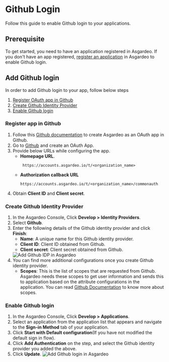 # Github Login

Follow this guide to enable Github login to your applications.

## Prerequisite
To get started, you need to have an application registered in Asgardeo. If you don't have an app registered, [register an application](../../applications/) in Asgardeo to enable Github login.

## Add Github login
In order to add Github login to your app, follow below steps
 1. [Register OAuth app in Github](#register-app-in-github)
 2. [Create Github Identity Provider](#create-github-identity-provider)
 3. [Enable Github login](#enable-github-login)

### Register app in Github
1. Follow this [Github documentation](https://docs.github.com/en/developers/apps/building-oauth-apps/creating-an-oauth-app) to create Asgardeo as an OAuth app in Github.
2. Go to [Github](https://github.com/) and create an OAuth App.
3. Provide below URLs while configuring the app. 
    - **Homepage URL**.
      ```
       https://accounts.asgardeo.io/t/<organization_name>
      ```
   - **Authorization callback URL**
      ```
      https://accounts.asgardeo.io/t/<organization_name>/commonauth
      ```
4. Obtain **Client ID** and **Client secret**.

### Create Github Identity Provider
1. In the Asgardeo Console, Click **Develop > Identity Providers**.
2. Select **Github**.
3. Enter the following details of the Github identity provider and click **Finish**:
    - **Name**: A unique name for this Github identity provider.
    - **Client ID**: Client ID obtained from Github.
    - **Client secret**: Client secret obtained from Github.   
    <img :src="$withBase('/assets/img/guides/idp/github-idp/add-github-idp.png')" alt="Add Github IDP in Asgardeo">
4. You can find more additional configurations once you create Github identity provider.
     - **Scopes**: This is the list of scopes that are requested from Github. Asgardeo needs these scopes to get user information and sends this to application based on the attribute configurations in the application. You can read [Github Documentation](https://docs.github.com/en/developers/apps/building-oauth-apps/scopes-for-oauth-apps) to know more about scopes.
 
###  Enable Github login
1. In the Asgardeo Console, Click **Develop > Applications**.
2. Select an application from the application list that appears and navigate to the **Sign-in Method** tab of your application.
3. Click **Start with Default configuration**(If you have not modified the default sign in flow).
4. Click **Add Authentication** on the step, and select the Github identity provider you added the above.
5. Click **Update**.
   <img :src="$withBase('/assets/img/guides/idp/github-idp/add-github-federation-with-basic.png')" alt="Add Github login in Asgardeo">
